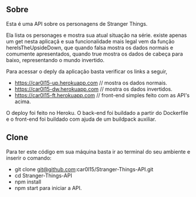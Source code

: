 ## Sobre

Esta é uma API sobre os personagens de Stranger Things.

Ela lista os personages e mostra sua atual situação na série.
existe apenas um get nesta aplicaçã e sua funcionalidade mais 
legal vem da função hereIsTheUpsideDown, que quando falsa mostra os
dados normais e comumente apresentados, quando true mostra
os dados de cabeça para baixo, representando o mundo invertido.

Para acessar o deply da aplicação basta verificar os links a seguir,
- https://car0l15-up.herokuapp.com   // mostra os dados normais.
- https://car0l15-dw.herokuapp.com   // mostra os dados invertidos.
- https://car0l15-ft.herokuapp.com  // front-end simples feito com as API's acima.

O deploy foi feito no Heroku. O back-end foi buildado a partir do Dockerfile e
o front-end foi buildado com ajuda de um buildpack auxiliar.

## Clone
Para ter este código em sua máquina basta ir ao terminal do seu ambiente e inserir o comando:

- git clone git@github.com:car0l15/Stranger-Things-API.git 
- cd Stranger-Things-API
- npm install
- npm start para iniciar a API.

